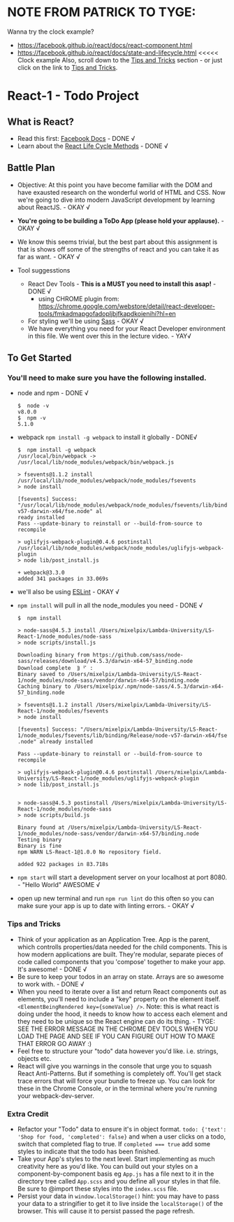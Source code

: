 # NOTE FROM PATRICK TO TYGE:
Wanna try the clock example?
- https://facebook.github.io/react/docs/react-component.html
- https://facebook.github.io/react/docs/state-and-lifecycle.html <<<<< Clock example
Also, scroll down to the [Tips and Tricks](https://github.com/mixelpixel/LS-React-1/blob/master/ReadMe.md#tips-and-tricks) section - or just click on the link to [Tips and Tricks](https://github.com/mixelpixel/LS-React-1/blob/master/ReadMe.md#tips-and-tricks).

# React-1 - Todo Project

## What is React?
- Read this first: [Facebook Docs](https://facebook.github.io/react/docs/hello-world.html) - DONE √
- Learn about the [React Life Cycle Methods](https://engineering.musefind.com/react-lifecycle-methods-how-and-when-to-use-them-2111a1b692b1) - DONE √

## Battle Plan
 - Objective: At this point you have become familiar with the DOM and have exausted research on the wonderful world of HTML and CSS. Now we're going to dive into modern JavaScript development by learning about ReactJS. - OKAY √
 - **You're going to be building a ToDo App (please hold your applause).** - OKAY √
 - We know this seems trivial, but the best part about this assignment is that is shows off some of the strengths of react and you can take it as far as want. - OKAY √

  - Tool suggesstions
    - React Dev Tools - **This is a MUST you need to install this asap!** - DONE √
      - using CHROME plugin from: https://chrome.google.com/webstore/detail/react-developer-tools/fmkadmapgofadopljbjfkapdkoienihi?hl=en
    - For styling we'll be using [Sass](http://sass-lang.com/) - OKAY √
    - We have everything you need for your React Developer environment in this file. We went over this in the lecture video. - YAY√

## To Get Started
### You'll need to make sure you have the following installed.
  - node and npm - DONE √
    ```console
    $  node -v
    v8.0.0
    $  npm -v
    5.1.0
    ```

  - webpack `npm install -g webpack` to install it globally - DONE√
    ```console
    $  npm install -g webpack
    /usr/local/bin/webpack -> /usr/local/lib/node_modules/webpack/bin/webpack.js

    > fsevents@1.1.2 install /usr/local/lib/node_modules/webpack/node_modules/fsevents
    > node install

    [fsevents] Success: "/usr/local/lib/node_modules/webpack/node_modules/fsevents/lib/binding/Release/node-v57-darwin-x64/fse.node" al
    ready installed
    Pass --update-binary to reinstall or --build-from-source to recompile

    > uglifyjs-webpack-plugin@0.4.6 postinstall /usr/local/lib/node_modules/webpack/node_modules/uglifyjs-webpack-plugin
    > node lib/post_install.js

    + webpack@3.3.0
    added 341 packages in 33.069s
    ```
  - we'll also be using [ESLint](https://www.npmjs.com/package/eslint-watch) - OKAY √
  - `npm install` will pull in all the node_modules you need - DONE √
    ```console
    $  npm install

    > node-sass@4.5.3 install /Users/mixelpix/Lambda-University/LS-React-1/node_modules/node-sass
    > node scripts/install.js

    Downloading binary from https://github.com/sass/node-sass/releases/download/v4.5.3/darwin-x64-57_binding.node
    Download complete  ⸩ ⠋ :
    Binary saved to /Users/mixelpix/Lambda-University/LS-React-1/node_modules/node-sass/vendor/darwin-x64-57/binding.node
    Caching binary to /Users/mixelpix/.npm/node-sass/4.5.3/darwin-x64-57_binding.node

    > fsevents@1.1.2 install /Users/mixelpix/Lambda-University/LS-React-1/node_modules/fsevents
    > node install

    [fsevents] Success: "/Users/mixelpix/Lambda-University/LS-React-1/node_modules/fsevents/lib/binding/Release/node-v57-darwin-x64/fse
    .node" already installed

    Pass --update-binary to reinstall or --build-from-source to recompile

    > uglifyjs-webpack-plugin@0.4.6 postinstall /Users/mixelpix/Lambda-University/LS-React-1/node_modules/uglifyjs-webpack-plugin
    > node lib/post_install.js


    > node-sass@4.5.3 postinstall /Users/mixelpix/Lambda-University/LS-React-1/node_modules/node-sass
    > node scripts/build.js

    Binary found at /Users/mixelpix/Lambda-University/LS-React-1/node_modules/node-sass/vendor/darwin-x64-57/binding.node
    Testing binary
    Binary is fine
    npm WARN LS-React-1@1.0.0 No repository field.

    added 922 packages in 83.718s
    ```
  - `npm start` will start a development server on your localhost at port 8080. - "Hello World" AWESOME √
  - open up new terminal and run `npm run lint` do this often so you can make sure your app is up to date with linting errors. - OKAY √

### Tips and Tricks
  - Think of your application as an Application Tree. App is the parent, which controlls properties/data needed for the child components. This is how modern applications are built. They're modular, separate pieces of code called components that you 'compose' together to make your app. It's awesome! - DONE √
  - Be sure to keep your todos in an array on state. Arrays are so awesome to work with. - DONE √
  - When you need to iterate over a list and return React components out as elements, you'll need to include a "key" property on the element itself. `<ElementBeingRendered key={someValue} />`. Note: this is what react is doing under the hood, it needs to know how to access each element and they need to be unique so the React engine can do its thing. - TYGE: SEE THE ERROR MESSAGE IN THE CHROME DEV TOOLS WHEN YOU LOAD THE PAGE AND SEE IF YOU CAN FIGURE OUT HOW TO MAKE THAT ERROR GO AWAY :)
  - Feel free to structure your "todo" data however you'd like. i.e. strings, objects etc.
  - React will give you warnings in the console that urge you to squash React Anti-Patterns. But if something is completely off. You'll get stack trace errors that will force your bundle to freeze up. You can look for these in the Chrome Console, or in the terminal where you're running your webpack-dev-server.

### Extra Credit
  - Refactor your "Todo" data to ensure it's in object format. `todo: {'text': 'Shop for food, 'completed': false}` and when a user clicks on a todo, switch that completed flag to true. If `completed === true` add some styles to indicate that the todo has been finished.
  - Take your App's styles to the next level. Start implementing as much creativity here as you'd like. You can build out your styles on a component-by-component basis eg `App.js` has a file next to it in the directory tree called `App.scss` and you define all your styles in that file. Be sure to @import these styles into the `index.scss` file.
  - Persist your data in `window.localStorage()` hint: you may have to pass your data to a stringifier to get it to live inside the `localStorage()` of the browser. This will cause it to persist passed the page refresh.
